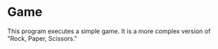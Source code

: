 # Game
This program executes a simple game. It is a more complex version of "Rock, Paper, Scissors."

